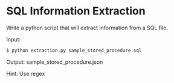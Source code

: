 # SQL Information Extraction

Write a python script that will extract information from a SQL file.

Input:
```sh
$ python extraction.py sample_stored_procedure.sql
```

Output:
sample_stored_procedure.json

Hint: Use regex